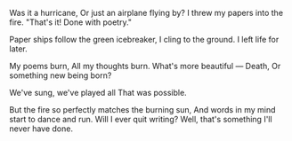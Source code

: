 Was it a hurricane,
Or just an airplane flying by?
I threw my papers into the fire.
"That's it! Done with poetry."

Paper ships follow the green icebreaker,
I cling to the ground.
I left life for later.

My poems burn,
All my thoughts burn.
What's more beautiful — Death,
Or something new being born?

We've sung, we've played all
That was possible.

But the fire so perfectly matches the burning sun,
And words in my mind start to dance and run.
Will I ever quit writing?
Well, that's something I'll never have done.
